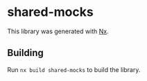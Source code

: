 # shared-mocks

This library was generated with [Nx](https://nx.dev).

## Building

Run `nx build shared-mocks` to build the library.
